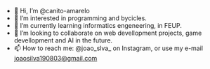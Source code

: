 - 👋 Hi, I’m @canito-amarelo
- 👀 I’m interested in programming and bycicles.
- 🌱 I’m currently learning informatics engeneering, in FEUP.
- 💞️ I’m looking to collaborate on web devellopment projects, game devellopment and AI in the future.
- 📫 How to reach me: @joao_slva_ on Instagram, or use my e-mail joaosilva190803@gmail.com

<!---
canito-amarelo/canito-amarelo is a ✨ special ✨ repository because its `README.md` (this file) appears on your GitHub profile.
You can click the Preview link to take a look at your changes.
--->
